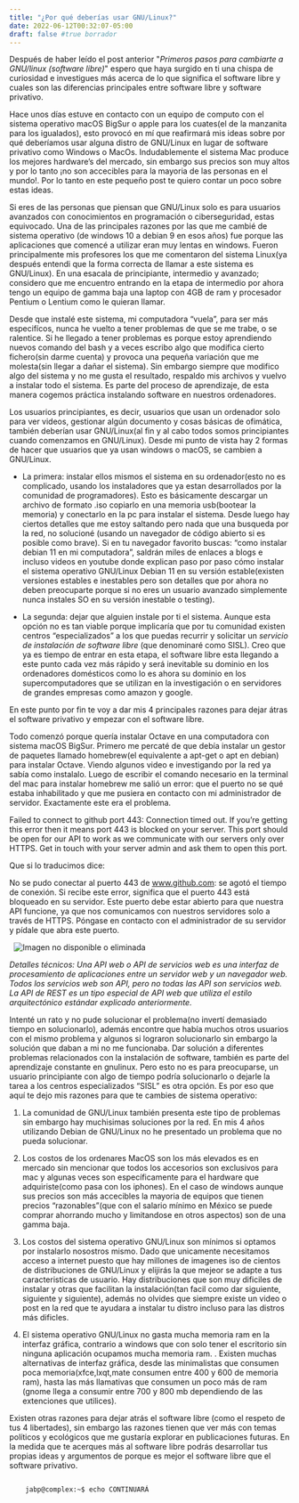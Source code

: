 ```yaml
---
title: "¿Por qué deberías usar GNU/Linux?"
date: 2022-06-12T00:32:07-05:00
draft: false #true borrador
---
```


Después de haber leído el post anterior "*Primeros pasos para cambiarte a GNU/linux (software libre)*" espero que haya surgido en ti una chispa de curiosidad e investigues más acerca de lo que significa el software libre y cuales son las diferencias principales entre software libre y software privativo.

Hace unos días estuve en contacto con un equipo de computo con el sistema operativo macOS BigSur o apple para los cuates(el de la manzanita para los igualados), esto provocó en mí que reafirmará mis ideas sobre por qué deberíamos usar alguna distro de GNU/Linux en lugar de software privativo como Windows o MacOs. Indudablemente el sistema Mac produce los mejores hardware’s del mercado, sin embargo sus precios son muy altos y por lo tanto ¡no son accecibles para la mayoria de las personas en el mundo!. Por lo tanto en este pequeño post te quiero contar un poco sobre estas ideas.

Si eres de las personas que piensan que GNU/Linux solo es para usuarios avanzados con conocimientos en programación o ciberseguridad, estas equivocado. Una de las principales razones por las que me cambié de sistema operativo (de windows 10 a debian 9 en esos años) fue porque las aplicaciones que comencé a utilizar eran muy lentas en windows. Fueron principalmente mis profesores los que me comentaron del sistema Linux(ya después entendi que la forma correcta de llamar a este sistema es GNU/Linux). En una esacala de principiante, intermedio y avanzado; considero que me encuentro entrando en la etapa de intermedio por ahora tengo un equipo de gamma baja una laptop con 4GB de ram y procesador Pentium o Lentium como le quieran llamar.

Desde que instalé este sistema, mi computadora “vuela”, para ser más especifícos, nunca he vuelto a tener problemas de que se me trabe, o se ralentice. Si he llegado a tener problemas es porque estoy aprendiendo nuevos comando del bash y a veces escribo algo que modifica cierto fichero(sin darme cuenta) y provoca una pequeña variación que me molesta(sin llegar a dañar el sistema). Sin embargo siempre que modifico algo del sistema y no me gusta el resultado, respaldo mis archivos y vuelvo a instalar todo el sistema. Es parte del proceso de aprendizaje, de esta manera cogemos práctica instalando software en nuestros ordenadores.

Los usuarios principiantes, es decir, usuarios que usan un ordenador solo para ver videos, gestionar algún documento y cosas básicas de ofimática, también deberían usar GNU/Linux(al fin y al cabo todos somos principiantes cuando comenzamos en GNU/Linux). Desde mi punto de vista hay 2 formas de hacer que usuarios que ya usan windows o macOS, se cambien a GNU/Linux.

- La primera: instalar ellos mismos el sistema en su ordenador(esto no es complicado, usando los instaladores que ya estan desarrollados por la comunidad de programadores). Esto es básicamente descargar un archivo de formato .iso copiarlo en una memoria usb(bootear la memoria) y conectarlo en la pc para instalar el sistema. Desde luego hay ciertos detalles que me estoy saltando pero nada que una busqueda por la red, no solucioné (usando un navegador de código abierto si es posible como brave). Si en tu navegador favorito buscas: “como instalar debian 11 en mi computadora”, saldrán miles de enlaces a blogs e incluso videos en youtube donde explican paso por paso cómo instalar el sistema operativo GNU/Linux Debian 11 en su versión estable(existen versiones estables e inestables pero son detalles que por ahora no deben preocuparte porque si no eres un usuario avanzado simplemente nunca instales SO en su versión inestable o testing).

- La segunda: dejar que alguien instale por ti el sistema. Aunque esta opción no es tan viable porque implicaría que por tu comunidad existen centros “especializados” a los que puedas recurrir y solicitar un *servicio de instalación de software libre* (que denominaré como SISL). Creo que ya es tiempo de entrar en esta etapa, el software libre esta llegando a este punto cada vez más rápido y será inevitable su dominio en los ordenadores domésticos como lo es ahora su dominio en los supercomputadores que se utilizan en la investigación o en servidores de grandes empresas como amazon y google.

En este punto por fin te voy a dar mis 4 principales razones para dejar átras el software privativo y empezar con el software libre.

Todo comenzó porque quería instalar Octave en una computadora con sistema macOS BigSur. Primero me percaté de que debía instalar un gestor de paquetes llamado homebrew(el equivalente a apt-get o apt en debian) para instalar Octave. Viendo algunos video e investigando por la red ya sabía como instalalo. Luego de escribir el comando necesario en la terminal del mac para instalar homebrew me salió un error: que el puerto no se qué estaba inhabilitado y que me pusiera en contacto con mi administrador de servidor. Exactamente este era el problema.

Failed to connect to github port 443: Connection timed out. If you’re getting this error then it means port 443 is blocked on your server. This port should be open for our API to work as we communicate with our servers only over HTTPS. Get in touch with your server admin and ask them to open this port.

Que si lo traducimos dice:

No se pudo conectar al puerto 443 de www.github.com: se agotó el tiempo de conexión. Si recibe este error, significa que el puerto 443 está bloqueado en su servidor. Este puerto debe estar abierto para que nuestra API funcione, ya que nos comunicamos con nuestros servidores solo a través de HTTPS. Póngase en contacto con el administrador de su servidor y pídale que abra este puerto.

&nbsp;
![Imagen no disponible o eliminada](https://www.astera.com/wp-content/uploads/2020/01/rest.png)
&nbsp;

*Detalles técnicos: Una API web o API de servicios web es una interfaz de procesamiento de aplicaciones entre un servidor web y un navegador web. Todos los servicios web son API, pero no todas las API son servicios web. La API de REST es un tipo especial de API web que utiliza el estilo arquitectónico estándar explicado anteriormente.*

Intenté un rato y no pude solucionar el problema(no invertí demasiado tiempo en solucionarlo), además encontre que había muchos otros usuarios con el mismo problema y algunos si lograron solucionarlo sin embargo la solución que daban a mi no me funcionaba. Dar solución a diferentes problemas relacionados con la instalación de software, también es parte del aprendizaje constante en gnulinux. Pero esto no es para preocuparse, un usuario principiante con algo de tiempo podría solucionarlo o dejarle la tarea a los centros especializados “SISL” es otra opción.  Es por eso que aquí te dejo mis razones para que te cambies de sistema operativo:

1. La comunidad de GNU/Linux también presenta este tipo de problemas sin embargo hay muchisimas soluciones por la red. En mis 4 años utilizando Debian de GNU/Linux no he presentado un problema que no pueda solucionar.

2. Los costos de los ordenares MacOS son los más elevados es en mercado sin mencionar que todos los accesorios son exclusivos para mac y algunas veces son específicamente para el hardware que adquiriste(como pasa con los iphones). En el caso de windows aunque sus precios son más accecibles la mayoria de equipos que tienen precios “razonables”(que con el salario mínimo en México se puede comprar ahorrando mucho y limitandose en otros aspectos) son de una gamma baja.

3. Los costos del sistema operativo GNU/Linux son mínimos si optamos por instalarlo nosostros mismo. Dado que unicamente necesitamos acceso a internet puesto que hay millones de imagenes iso de cientos de distribuciones de GNU/Linux y elijirás la que mejeor se adapte a tus caracteristicas de usuario. Hay distribuciones que son muy dificiles de instalar y otras que facilitan la instalación(tan facil como dar siguiente, siguiente y siguiente), además no olvides que siempre existe un video o post en la red que te ayudara a instalar tu distro incluso para las distros más dificles.

4. El sistema operativo GNU/Linux no gasta mucha memoria ram en la interfaz gráfica, contrario a windows que con solo tener el escritorio sin ninguna aplicación ocupamos mucha memoria ram. . Existen muchas alternativas de interfaz gráfica, desde las minimalistas que consumen poca memoria(xfce,lxqt,mate consumen entre 400 y 600 de memoria ram), hasta las más llamativas  que consumen un poco más de ram (gnome llega a consumir entre 700 y 800 mb dependiendo de las extenciones que utilices).

Existen otras razones para dejar atrás el software libre (como el respeto de tus 4 libertades), sin embargo las razones tienen que ver más con temas políticos y ecológicos que me gustaría explorar en publicaciones futuras. En la medida que te acerques más al software libre podrás desarrollar tus propias ideas y argumentos de porque es mejor el software libre que el software privativo.


```shell

    jabp@complex:~$ echo CONTINUARÁ

```